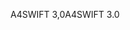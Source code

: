 <span data-ttu-id="e9532-101">A4SWIFT 3,0</span><span class="sxs-lookup"><span data-stu-id="e9532-101">A4SWIFT 3.0</span></span>